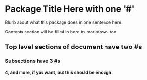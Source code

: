 # Package Title Here with one '#'

Blurb about what this package does in one sentence here.

<!-- ToC start -->
Contents section will be filled in here by markdown-toc
<!-- ToC end -->

## Top level sections of document have two #s

### Subsections have 3 #s

#### 4, and more, if you want, but this should be enough.

